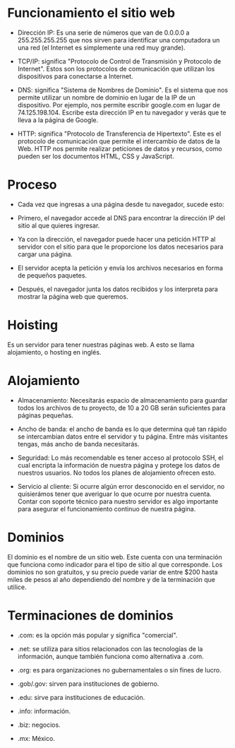 # Funcionamiento el sitio web

- Dirección IP: Es una serie de números que van de 0.0.0.0 a 255.255.255.255 que nos sirven para identificar una computadora un una red (el Internet es simplemente una red muy grande).

- TCP/IP: significa "Protocolo de Control de Transmisión y Protocolo de Internet". Estos son los protocolos de comunicación que utilizan los dispositivos para conectarse a Internet.

- DNS: significa "Sistema de Nombres de Dominio". Es el sistema que nos permite utilizar un nombre de dominio en lugar de la IP de un dispositivo. Por ejemplo, nos permite escribir google.com en lugar de 74.125.198.104. Escribe esta dirección IP en tu navegador y verás que te lleva a la página de Google.

- HTTP: significa "Protocolo de Transferencia de Hipertexto". Este es el protocolo de comunicación que permite el intercambio de datos de la Web. HTTP nos permite realizar peticiones de datos y recursos, como pueden ser los documentos HTML, CSS y JavaScript.

# Proceso

- Cada vez que ingresas a una página desde tu navegador, sucede esto:

- Primero, el navegador accede al DNS para encontrar la dirección IP del sitio al que quieres ingresar.

- Ya con la dirección, el navegador puede hacer una petición HTTP al servidor con el sitio para que le proporcione los datos necesarios para cargar una página.

- El servidor acepta la petición y envía los archivos necesarios en forma de pequeños paquetes.

- Después, el navegador junta los datos recibidos y los interpreta para mostrar la página web que queremos.

# Hoisting

Es un servidor para tener nuestras páginas web. A esto se llama alojamiento, o hosting en inglés.

# Alojamiento

- Almacenamiento: Necesitarás espacio de almacenamiento para guardar todos los archivos de tu proyecto, de 10 a 20 GB serán suficientes para páginas pequeñas.

- Ancho de banda: el ancho de banda es lo que determina qué tan rápido se intercambian datos entre el servidor y tu página. Entre más visitantes tengas, más ancho de banda necesitarás.

- Seguridad: Lo más recomendable es tener acceso al protocolo SSH, el cual encripta la información de nuestra página y protege los datos de nuestros usuarios. No todos los planes de alojamiento ofrecen esto.

- Servicio al cliente: Si ocurre algún error desconocido en el servidor, no quisierámos tener que averiguar lo que ocurre por nuestra cuenta. Contar con soporte técnico para nuestro servidor es algo importante para asegurar el funcionamiento continuo de nuestra página.

# Dominios

El dominio es el nombre de un sitio web. Este cuenta con una terminación que funciona como indicador para el tipo de sitio al que corresponde. Los dominios no son gratuitos, y su precio puede variar de entre $200 hasta miles de pesos al año dependiendo del nombre y de la terminación que utilice.

# Terminaciones de dominios

- .com: es la opción más popular y significa "comercial".

- .net: se utiliza para sitios relacionados con las tecnologías de la información, aunque también funciona como alternativa a .com.

- .org: es para organizaciones no gubernamentales o sin fines de lucro.

- .gob/.gov: sirven para instituciones de gobierno.

- .edu: sirve para instituciones de educación.

- .info: información.

- .biz: negocios.

- .mx: México.
